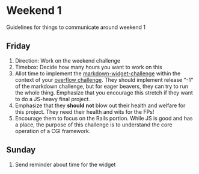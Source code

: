 # Weekend 1

Guidelines for things to communicate around weekend 1

## Friday

1.  Direction: Work on the weekend challenge
2.  Timebox: Decide how many hours you want to work on this
3.  Allot time to implement the [markdown-widget-challenge][mdwc] within the context of
    your [overflow challenge][ovflowc].  They should implement release "-1" of
    the markdown challenge, but for eager beavers, they can try to run the
    whole thing.  Emphasize that you encourage this stretch if they want to do
    a JS-heavy final project.
4.  Emphasize that they **should not** blow out their health and welfare
    for this project.  They need their health and wits for the FPs!
5.  Encourage them to focus on the Rails portion. While JS is good and has
    a place, the purpose of this challenge is to understand the core operation
    of a CGI framework.

## Sunday

1.  Send reminder about time for the widget

[mdwc]: ../../../../../markdown-widget-challenge
[ovflowc]: ../../../../../overflow-challenge
